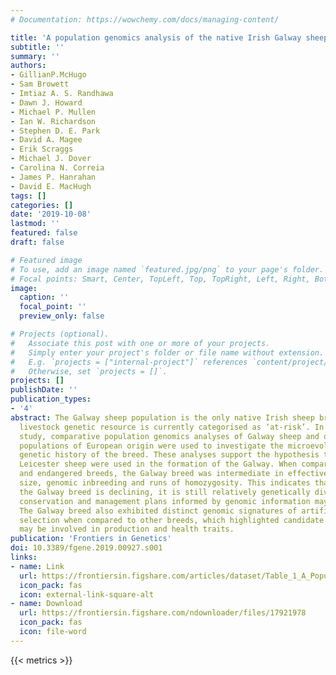 ```yaml
---
# Documentation: https://wowchemy.com/docs/managing-content/

title: 'A population genomics analysis of the native Irish Galway sheep breed: Table_1.docx'
subtitle: ''
summary: ''
authors:
- GillianP.McHugo
- Sam Browett
- Imtiaz A. S. Randhawa
- Dawn J. Howard
- Michael P. Mullen
- Ian W. Richardson
- Stephen D. E. Park
- David A. Magee
- Erik Scraggs
- Michael J. Dover
- Carolina N. Correia
- James P. Hanrahan
- David E. MacHugh
tags: []
categories: []
date: '2019-10-08'
lastmod: ''
featured: false
draft: false

# Featured image
# To use, add an image named `featured.jpg/png` to your page's folder.
# Focal points: Smart, Center, TopLeft, Top, TopRight, Left, Right, BottomLeft, Bottom, BottomRight.
image:
  caption: ''
  focal_point: ''
  preview_only: false

# Projects (optional).
#   Associate this post with one or more of your projects.
#   Simply enter your project's folder or file name without extension.
#   E.g. `projects = ["internal-project"]` references `content/project/deep-learning/index.md`.
#   Otherwise, set `projects = []`.
projects: []
publishDate: ''
publication_types:
- '4'
abstract: The Galway sheep population is the only native Irish sheep breed and this
  livestock genetic resource is currently categorised as ‘at-risk’. In the present
  study, comparative population genomics analyses of Galway sheep and other sheep
  populations of European origin were used to investigate the microevolution and recent
  genetic history of the breed. These analyses support the hypothesis that British
  Leicester sheep were used in the formation of the Galway. When compared to conventional
  and endangered breeds, the Galway breed was intermediate in effective population
  size, genomic inbreeding and runs of homozygosity. This indicates that, although
  the Galway breed is declining, it is still relatively genetically diverse and that
  conservation and management plans informed by genomic information may aid its recovery.
  The Galway breed also exhibited distinct genomic signatures of artificial or natural
  selection when compared to other breeds, which highlighted candidate genes that
  may be involved in production and health traits.
publication: 'Frontiers in Genetics'
doi: 10.3389/fgene.2019.00927.s001
links:
- name: Link
  url: https://frontiersin.figshare.com/articles/dataset/Table_1_A_Population_Genomics_Analysis_of_the_Native_Irish_Galway_Sheep_Breed_docx/9948524
  icon_pack: fas
  icon: external-link-square-alt
- name: Download
  url: https://frontiersin.figshare.com/ndownloader/files/17921978
  icon_pack: fas
  icon: file-word
---
```

{{< metrics >}}
